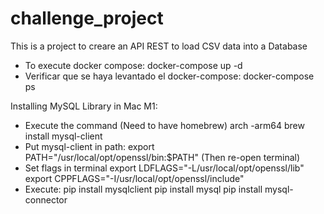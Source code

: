 # challenge_project
This is a project to creare an API REST to load CSV data into a Database

- To execute docker compose:
docker-compose up -d
- Verificar que se haya levantado el docker-compose:
docker-compose ps

Installing MySQL Library in Mac M1:

- Execute the command (Need to have homebrew)
arch -arm64 brew install mysql-client
- Put mysql-client in path:
export PATH="/usr/local/opt/openssl/bin:$PATH"
(Then re-open terminal)
- Set flags in terminal
export LDFLAGS="-L/usr/local/opt/openssl/lib"
export CPPFLAGS="-I/usr/local/opt/openssl/include"
- Execute:
pip install mysqlclient
pip install mysql
pip install mysql-connector
